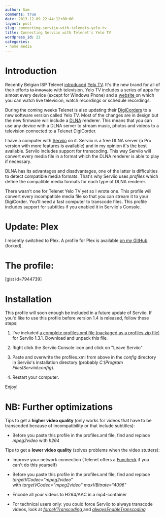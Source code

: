 ```yaml
---
author: Sam
comments: true
date: 2013-12-09 22:44:12+00:00
layout: post
slug: connecting-serviio-with-telenets-yelo-tv
title: Connecting Serviio with Telenet's Yelo TV
wordpress_id: 22
categories:
- home media
---
```


# Introduction


Recently Belgian ISP Telenet [introduced](http://snap.telenet.be/nieuw/artikel/yelo-tv-getest-en-gekeurd) [Yelo TV](http://telenet.be/nl/yelo-tv). It's the new brand for all of their efforts <del>to </del><del>innovate</del> with television. Yelo TV includes a series of apps for almost every device (except for Windows Phone) and a [website ](http://yelotv.be/)on which you can watch live television, watch recordings or schedule recordings. 

<!-- more -->

During the coming weeks Telenet is also updating their [DigiCorders](http://telenet.be/nl/digitale-tv) to a new software version called Yelo TV. Most of the changes are in design but the new firmware will include a [DLNA](http://en.wikipedia.org/wiki/Digital_Living_Network_Alliance) renderer. This means that you can use any device with a DLNA server to stream music, photos and videos to a television connected to a Telenet DigiCorder.

I have a computer with [Serviio](http://www.serviio.org/) on it. Serviio is a free DLNA server (a Pro version with more features is available) and in my opinion it's the best available. Serviio includes support for transcoding. This way Serviio will convert every media file in a format which the DLNA renderer is able to play if necessary.

DLNA has its advantages and disadvantages, one of the latter is difficulties to detect compatible media formats. That's why Serviio uses _profiles_ which define the compatible media formats for each type of DLNA renderer.

There wasn't one for Telenet Yelo TV yet so I wrote one. This profile will convert every incompatible media file so that you can stream it to your DigiCorder. You'll need a fast computer to transcode files. This profile includes support for subtitles if you enabled it in Serviio's Console.


# Update: Plex


I recently switched to Plex. A profile for Plex is available [on my GitHub](https://github.com/SamuelDebruyn/yelotv-plex-profile/blob/master/yelotv.xml) (forked).


# The profile:


[gist id=7944739]


# Installation


This profile will soon enough be included in a future update of Serviio. If you'd like to use this profile before version 1.4 is released, follow these steps:



	
  1. I've included [a complete profiles.xml file (packaged as a profiles.zip file)](http://blog.sa.muel.be/?attachment_id=48) for Serviio 1.3.1. Download and unpack this file.

	
  2. Right click the Serviio Console icon and click on "Leave Serviio"

	
  3. Paste and overwrite the profiles.xml from above in the _config_ directory in Serviio's installation directory (probably _C:\Program Files\Serviio\config_).

	
  4. Restart your computer.


Enjoy!


# NB: Further optimizations


Tips to get a **higher video quality** (only works for videos that have to be transcoded because of incompatibility or that include subtitles):



	
  * Before you paste this profile in the profiles.xml file, find and replace _mpeg2video_ with _h264_


Tips to get a **lower video quality** (solves problems when the video stutters):



	
  * Improve your network connection (Telenet offers a [Funcheck](http://telenet.be/nl/funcheck) if you can't do this yourself)

	
  * Before you paste this profile in the profiles.xml file, find and replace _targetVCodec="mpeg2video"_ with _targetVCodec="mpeg2video" maxVBitrate="4096"_

	
  * Encode all your videos to H264/AAC in a mp4-container

	
  * For technical users only: you could force Serviio to always transcode videos, look at [_forceVTranscoding_ ](http://www.serviio.org/index.php?option=com_content&view=article&id=24)and [_alwaysEnableTranscoding_](http://www.serviio.org/index.php?option=com_content&view=article&id=16)


